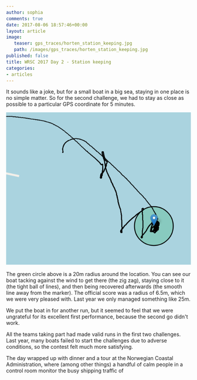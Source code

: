 ```yaml
---
author: sophia
comments: true
date: 2017-08-06 18:57:46+00:00
layout: article
image:
   teaser: gps_traces/horten_station_keeping.jpg
   path: /images/gps_traces/horten_station_keeping.jpg
published: false
title: WRSC 2017 Day 2 - Station keeping
categories:
- articles
---
```


It sounds like a joke, but for a small boat in a big sea, staying in one place
is no simple matter. So for the second challenge, we had to stay as close as
possible to a particular GPS coordinate for 5 minutes.

![station keeping GPS trace](/images/gps_traces/horten_station_keeping.png)

The green circle above is a 20m radius around the location. You can see our
boat tacking against the wind to get there (the zig zag), staying close to it
(the tight ball of lines), and then being recovered afterwards (the smooth line
away from the marker). The official score was a radius of 6.5m, which we were
very pleased with. Last year we only managed something like 25m.

We put the boat in for another run, but it seemed to feel that we were
ungrateful for its excellent first performance, because the second go didn't
work.

All the teams taking part had made valid runs in the first two challenges.
Last year, many boats failed to start the challenges due to adverse conditions,
so the contest felt much more satisfying.

The day wrapped up with dinner and a tour at the Norwegian Coastal
Administration, where (among other things) a handful of calm people in a control
room monitor the busy shipping traffic of 
